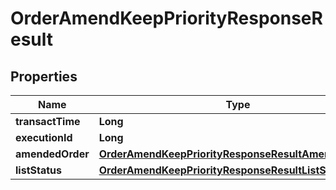 

# OrderAmendKeepPriorityResponseResult


## Properties

| Name | Type | Description | Notes |
|------------ | ------------- | ------------- | -------------|
|**transactTime** | **Long** |  |  [optional] |
|**executionId** | **Long** |  |  [optional] |
|**amendedOrder** | [**OrderAmendKeepPriorityResponseResultAmendedOrder**](OrderAmendKeepPriorityResponseResultAmendedOrder.md) |  |  [optional] |
|**listStatus** | [**OrderAmendKeepPriorityResponseResultListStatus**](OrderAmendKeepPriorityResponseResultListStatus.md) |  |  [optional] |



